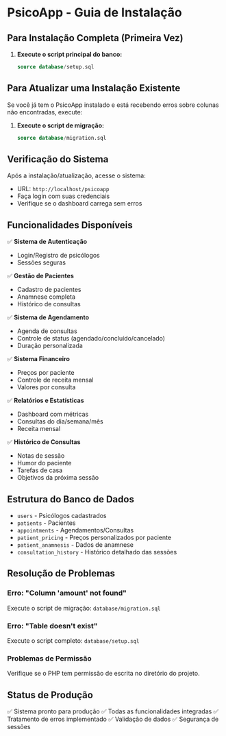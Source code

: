 # PsicoApp - Guia de Instalação

## Para Instalação Completa (Primeira Vez)

1. **Execute o script principal do banco:**
   ```sql
   source database/setup.sql
   ```

## Para Atualizar uma Instalação Existente

Se você já tem o PsicoApp instalado e está recebendo erros sobre colunas não encontradas, execute:

1. **Execute o script de migração:**
   ```sql
   source database/migration.sql
   ```

## Verificação do Sistema

Após a instalação/atualização, acesse o sistema:
- URL: `http://localhost/psicoapp`
- Faça login com suas credenciais
- Verifique se o dashboard carrega sem erros

## Funcionalidades Disponíveis

✅ **Sistema de Autenticação**
- Login/Registro de psicólogos
- Sessões seguras

✅ **Gestão de Pacientes**
- Cadastro de pacientes
- Anamnese completa
- Histórico de consultas

✅ **Sistema de Agendamento**
- Agenda de consultas
- Controle de status (agendado/concluído/cancelado)
- Duração personalizada

✅ **Sistema Financeiro**
- Preços por paciente
- Controle de receita mensal
- Valores por consulta

✅ **Relatórios e Estatísticas**
- Dashboard com métricas
- Consultas do dia/semana/mês
- Receita mensal

✅ **Histórico de Consultas**
- Notas de sessão
- Humor do paciente
- Tarefas de casa
- Objetivos da próxima sessão

## Estrutura do Banco de Dados

- `users` - Psicólogos cadastrados
- `patients` - Pacientes
- `appointments` - Agendamentos/Consultas
- `patient_pricing` - Preços personalizados por paciente
- `patient_anamnesis` - Dados de anamnese
- `consultation_history` - Histórico detalhado das sessões

## Resolução de Problemas

### Erro: "Column 'amount' not found"
Execute o script de migração: `database/migration.sql`

### Erro: "Table doesn't exist"
Execute o script completo: `database/setup.sql`

### Problemas de Permissão
Verifique se o PHP tem permissão de escrita no diretório do projeto.

## Status de Produção

✅ Sistema pronto para produção
✅ Todas as funcionalidades integradas
✅ Tratamento de erros implementado
✅ Validação de dados
✅ Segurança de sessões